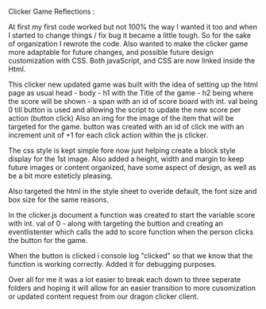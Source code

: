 Clicker Game Reflections :

At first my first code worked but not 100% the way I wanted it too and when I started to change things / fix bug it became a little tough. So for the sake of organization I rewrote the code. Also wanted to make the clicker game more adaptable for future changes, and possible future design customization with CSS. Both  javaScript, and CSS are now linked inside the Html. 

This clicker new updated game was built with the idea of setting up the html page as usual head - body - h1 with the Title of the game - h2 being where the score will be shown - a span with an id of score board with int. val being 0 till button is used and allowing the script to update the new score per action (button click) Also an img for the image of the item that will be targeted for the game. button was created with an id of click me with an increment unit of +1 for each click action within the js clicker. 

The css style is kept simple fore now just helping create a block style display for the 1st image. Also added a height, width and margin to keep future images or content organized, have some aspect of design, as well as be a bit more esteticly pleasing. 

Also targeted the html in the style sheet to overide default, the font size and box size for the same reasons. 

In the clicker.js document a function was created to start the variable score with int. val of 0 - along with targeting the buttion and creating an eventlistenter which calls the add to score function when the person clicks the button for the game.

When the button is clicked i console log "clicked" so that we know that the function is working correctly. Added it for debugging purposes. 

Over all for me it was a lot easier to break each down to three seperate folders and hoping it will allow for an easier transition to more cusomization or updated content request from our dragon clicker client.
